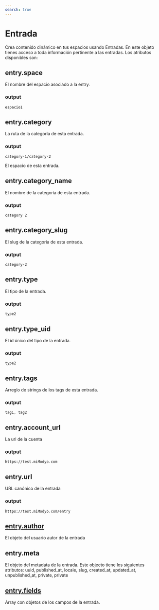 ```yaml
---
search: true
---
```


# Entrada

Crea contenido dinámico en tus espacios usando Entradas. En este objeto tienes acceso a toda información pertinente a las entradas. Los atributos disponibles son:

## entry.space

El nombre del espacio asociado a la entry.

### output
```espacio1```

## entry.category

La ruta de la categoría de esta entrada.

### output
```category-1/category-2```

El espacio de esta entrada.

## entry.category_name

El nombre de la categoría de esta entrada.

### output
```category 2```

## entry.category_slug

El slug de la categoría de esta entrada.

### output
```category-2```

## entry.type

El tipo de la entrada.

### output

```type2```

## entry.type_uid

El id único del tipo de la entrada.

### output

```type2```

## entry.tags

Arreglo de strings de los tags de esta entrada.

### output

```tag1, tag2```

## entry.account_url

La url de la cuenta

### output

```https://test.miModyo.com```

## entry.url

URL canónico de la entrada

### output

```https://test.miModyo.com/entry```

## [entry.author](./user)

El objeto del usuario autor de la entrada

## entry.meta

El objeto del metadata de la entrada. Este objecto tiene los siguientes atributos: uuid, published_at, locale, slug, created_at, updated_at, unpublished_at, private, private

## [entry.fields](./field)

Array con objetos de los campos de la entrada.